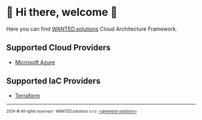 # 👋 Hi there, welcome 👋

Here you can find [WANTED.solutions](https://wanted.solutions) Cloud Architecture Framework.

## Supported Cloud Providers

- [Microsoft Azure](./../docs/framework/microsoft-azure/README.md)

## Supported IaC Providers

- [Terraform](./../docs/framework/terraform/README.md)

---
<sup><sub>_2024 &copy; All rights reserved - WANTED.solutions s.r.o. [<@wanted-solutions>](https://github.com/wanted-solutions)_</sub></sup>